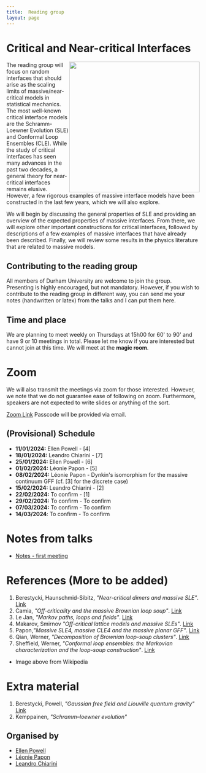 ```yaml
---
title:  Reading group 
layout: page
---
```


# Critical and Near-critical Interfaces

<img src='https://upload.wikimedia.org/wikipedia/commons/thumb/7/7c/Schramm-Loewner_Evolution.png/800px-Schramm-Loewner_Evolution.png' width='340' height='340' style='float:right; margin-left:auto; margin-right:auto' >

The reading group will focus on random interfaces that should arise as the scaling limits of massive/near-critical models in statistical mechanics. The most well-known critical interface models are the Schramm-Loewner Evolution (SLE) and Conformal Loop Ensembles (CLE). While the study of critical interfaces has seen many advances in the past two decades, a general theory for near-critical interfaces remains elusive. However, a few rigorous examples of massive interface models have been constructed in the last few years, which we will also explore.

We will begin by discussing the general properties of SLE and providing an overview of the expected properties of massive interfaces. From there, we will explore other important constructions for critical interfaces, followed by descriptions of a few examples of massive interfaces that have already been described. Finally, we will review some results in the physics literature that are related to massive models.

## Contributing to the reading group
All members of Durham University are welcome to join the group. Presenting is highly encouraged, but not mandatory. However, if you wish to contribute to the reading group in different way, you can send me your notes (handwritten or latex) from the talks and I can put them here.


## Time and place
We are planning to meet weekly on Thursdays at 15h00 for 60' to 90' and have 9 or 10 meetings in total. Please let me know if you are interested but cannot join at this time. We will meet at the **magic room**.

# Zoom 
We will also transmit the meetings via zoom for those interested. However, we note that we do not guarantee ease of following on zoom. Furthermore, speakers are not expected to write slides or anything of the sort.

[Zoom Link](https://durhamuniversity.zoom.us/j/92689066973?pwd=UnFCaXdlWml0Qy9pcGVNVmJHbkw4dz09)
Passcode will be provided via email.

## (Provisional) Schedule
- **11/01/2024:**  Ellen Powell - [4]
- **18/01/2024:**  Leandro Chiarini - [7]
- **25/01/2024:**  Ellen Powell - [6]
- **01/02/2024:**  Léonie Papon - [5] 
- **08/02/2024:**  Léonie Papon - Dynkin's isomorphism for the massive continuum GFF (cf. [3] for the discrete case)
- **15/02/2024:**  Leandro Chiarini - [2]
- **22/02/2024:**  To confirm - [1]
- **29/02/2024:**  To confirm - To confirm
- **07/03/2024:**  To confirm - To confirm
- **14/03/2024**: To confirm - To confirm

# Notes from talks
- [Notes - first meeting](./pdfs/Massive_SLE_reading_group-1.pdf)

# References (More to be added)
1. Berestycki, Haunschmid-Sibitz, _"Near-critical dimers and massive SLE"_. [Link](https://arxiv.org/pdf/2203.15717.pdf)
2. Camia, _"Off-criticality and the massive Brownian loop soup"_. [Link](https://arxiv.org/pdf/1309.6068.pdf)
3. Le Jan, _"Markov paths, loops and fields"_. [Link](https://arxiv.org/abs/0808.2303)
4. Makarov, Smirnov  _"Off-critical lattice models and massive SLEs"_. [Link](https://arxiv.org/pdf/0909.5377.pdf)
5. Papon,_"Massive SLE4, massive CLE4 and the massive planar GFF"_. [Link](https://arxiv.org/abs/2312.11180) 
6. Qian, Werner, _"Decomposition of Brownian loop-soup clusters"_. [Link](https://link.springer.com/article/10.1007/s00220-018-3159-z)
7. Sheffield, Werner,  _"Conformal loop ensembles: the Markovian characterization and the loop-soup construction"_. [Link](https://citeseerx.ist.psu.edu/document?repid=rep1&type=pdf&doi=da7e6063f7147adb21e81c24fa246b40b75e1b4d)
- Image above from Wikipedia

# Extra material
1. Berestycki, Powell, _"Gaussian free field and Liouville quantum gravity"_ [Link](https://drive.google.com/file/d/14hegm46TMjtAJFePb0ZYwk9t2XHoFJ8o/view)
2. Kemppainen, _"Schramm–loewner evolution"_



## Organised by
- [Ellen Powell](https://sites.google.com/view/ellenpowell/home?authuser=0)
- [Léonie Papon](https://www.durham.ac.uk/staff/leonie-b-papon/)
- [Leandro Chiarini](index)

